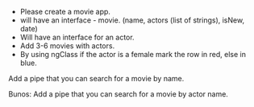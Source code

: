 - Please create a movie app.
- will have an interface - movie. (name, actors (list of strings), isNew, date)
- Will have an interface for an actor.
- Add 3-6 movies with actors.
- By using ngClass if the actor is a female mark the row in red, else in blue.

Add a pipe that you can search for a movie by name.

Bunos:
Add a pipe that you can search for a movie by actor name.


